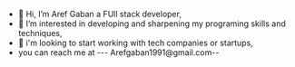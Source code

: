 - 👋 Hi, I’m Aref Gaban a FUll stack developer,
- 👀 I’m interested in developing and sharpening my programing skills and techniques,
- 💞️ i'm looking to start working with tech companies or startups,
-  you can reach me at --- Arefgaban1991@gmail.com--


